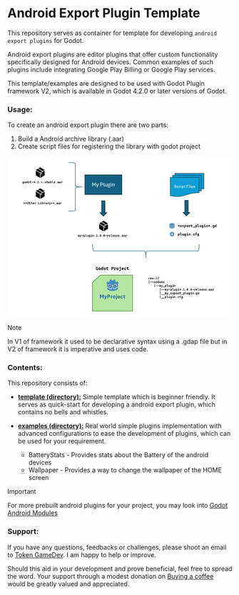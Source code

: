 # Android Export Plugin Template
This repository serves as container for template for developing `android export plugins` for Godot.

Android export plugins are editor plugins that offer custom functionality specifically designed for Android devices. Common examples of such plugins include integrating Google Play Billing or Google Play services.

This template/examples are designed to be used with Godot Plugin framework V2, which is available in Godot 4.2.0 or later versions of Godot.


### Usage:

To create an android export plugin there are two parts:
1. Build a Android archive library (.aar)
2. Create script files for registering the library with godot project


![Image](assets\plugin.png)


> [!NOTE]
> In V1 of framework it used to be declarative syntax using a .gdap file but in V2 of framework it is imperative and uses code.


### Contents:

This repository consists of:

- **[template (directory):](./template/README.md)** Simple template which is beginner friendly. It serves as quick-start for developing a android export plugin, which contains no bells and whistles.

- **[examples (directory):](./examples/README.md)** Real world simple plugins  implementation with advanced configurations to ease the development of plugins, which can be used for your requirement.
  - BatteryStats - Provides stats about the Battery of the android devices
  - Wallpaper - Provides a way to change the wallpaper of the HOME screen

> [!IMPORTANT]
> For more prebuilt android plugins for your project, you may look into [Godot Android Modules](https://github.com/tokengamedev/godot-android-modules)


### Support:

If you have any questions, feedbacks or challenges, please shoot an email to [Token GameDev](token.gamedev@gmail.com). I am happy to help or improve.

Should this aid in your development and prove beneficial, feel free to spread the word. Your support through a modest donation on [Buying a coffee](https://www.buymeacoffee.com/tokengamedev) would be greatly valued and appreciated.